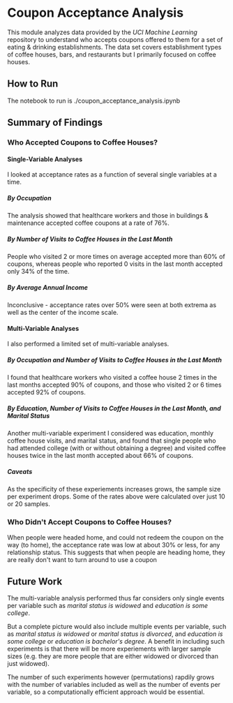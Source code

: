 # Coupon Acceptance Analysis
This module analyzes data provided by the *UCI Machine Learning* repository to understand who accepts coupons offered to them for a set of eating & drinking establishments. The data set covers establishment types of coffee houses, bars, and restaurants but I primarily focused on coffee houses.

## How to Run
The notebook to run is ./coupon_acceptance_analysis.ipynb

## Summary of Findings
### Who Accepted Coupons to Coffee Houses?
#### Single-Variable Analyses
I looked at acceptance rates as a function of several single variables at a time.

##### By Occupation
The analysis showed that healthcare workers and those in buildings & maintenance accepted coffee coupons at a rate of 76%.

##### By Number of Visits to Coffee Houses in the Last Month
People who visited 2 or more times on average accepted more than 60% of coupons, whereas people who reported 0 visits in the last month accepted only 34% of the time.

##### By Average Annual Income
Inconclusive - acceptance rates over 50% were seen at both extrema as well as the center of the income scale.

#### Multi-Variable Analyses
I also performed a limited set of multi-variable analyses.

##### By Occupation and Number of Visits to Coffee Houses in the Last Month
I found that healthcare workers who visited a coffee house 2 times in the last months accepted 90% of coupons, and those who visited 2 or 6 times accepted 92% of coupons.  

##### By Education, Number of Visits to Coffee Houses in the Last Month, and Marital Status
Another multi-variable experiment I considered was education, monthly coffee house visits, and marital status, and found that single people who had attended college (with or without obtaining a degree) and visited coffee houses twice in the last month accepted about 66% of coupons.

##### Caveats
As the specificity of these experiements increases grows, the sample size per experiment drops. Some of the rates above were calculated over just 10 or 20 samples.

### Who Didn't Accept Coupons to Coffee Houses?
When people were headed home, and could not redeem the coupon on the way (to home), the acceptance rate was low at about 30% or less, for any relationship status. This suggests that when people are heading home, they are really don't want to turn around to use a coupon

## Future Work
The multi-variable analysis performed thus far considers only single events per variable such as *marital status is widowed* and *education is some college*.

But a complete picture would also include multiple events per variable, such as *marital status is widowed* or *marital status is divorced*, and *education is some college* or *education is bachelor's degree*. A benefit in including such experiments is that there will be more experiements with larger sample sizes (e.g. they are more people that are either widowed or divorced than just widowed).

The number of such experiments however (permutations) rapdily grows with the number of variables included as well as the number of events per variable, so a computationally efficient approach would be essential.
